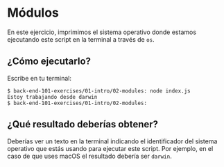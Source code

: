 # Módulos

En este ejercicio, imprimimos el sistema operativo donde estamos ejecutando este
script en la terminal a través de `os`.

## ¿Cómo ejecutarlo?

Escribe en tu terminal:

```
$ back-end-101-exercises/01-intro/02-modules: node index.js
Estoy trabajando desde darwin
$ back-end-101-exercises/01-intro/02-modules:
```

## ¿Qué resultado deberías obtener?

Deberías ver un texto en la terminal indicando el identificador del sistema
operativo que estás usando para ejecutar este script. Por ejemplo, en el caso
de que uses macOS el resultado debería ser `darwin`.
